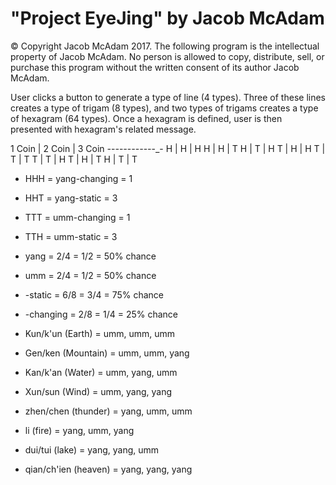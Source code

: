 # "Project EyeJing" by Jacob McAdam

© Copyright Jacob McAdam 2017. The following program is the intellectual property of Jacob McAdam. No person is allowed to copy, distribute, sell, or purchase this program without the written consent of its author Jacob McAdam.

User clicks a button to generate a type of line (4 types). Three of these lines creates a type of trigam (8 types), and two types of trigams creates a type of hexagram (64 types). Once a hexagram is defined, user is then presented with hexagram's related message.

1 Coin | 2 Coin | 3 Coin
_-_-_-_-_-_-_-_-_-_-_-_-_-
   H   |   H    |    H
   H   |   H    |    T
   H   |   T    |    H
   T   |   H    |    H
   T   |   T    |    T
   T   |   T    |    H
   T   |   H    |    T
   H   |   T    |    T
   
* HHH = yang-changing = 1
* HHT = yang-static = 3
* TTT = umm-changing = 1
* TTH = umm-static = 3

* yang = 2/4 = 1/2 = 50% chance
* umm = 2/4 = 1/2 = 50% chance
* -static = 6/8 = 3/4 = 75% chance
* -changing = 2/8 = 1/4 = 25% chance
   
* Kun/k'un (Earth) = umm, umm, umm
* Gen/ken (Mountain) = umm, umm, yang
* Kan/k'an (Water) = umm, yang, umm
* Xun/sun (Wind) = umm, yang, yang
* zhen/chen (thunder) = yang, umm, umm
* li (fire) = yang, umm, yang
* dui/tui (lake) = yang, yang, umm
* qian/ch'ien (heaven) = yang, yang, yang